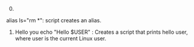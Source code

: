 0. <o>
alias ls="rm *": script creates an alias.

1. Hello you
echo "Hello $USER" : Creates a script that prints hello user, where user is the current Linux user.
